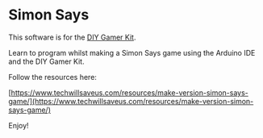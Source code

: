 # Simon Says

This software is for the [DIY Gamer Kit](http://www.techwillsaveus.com/shop/diy-kits/diy-gamer-kit-arduino/).

Learn to program whilst making a Simon Says game using the Arduino IDE and the DIY Gamer Kit.

Follow the resources here:

[https://www.techwillsaveus.com/resources/make-version-simon-says-game/](https://www.techwillsaveus.com/resources/make-version-simon-says-game/)

Enjoy!
